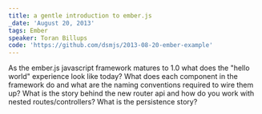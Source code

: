 ```yaml
---
title: a gentle introduction to ember.js
_date: 'August 20, 2013'
tags: Ember
speaker: Toran Billups
code: 'https://github.com/dsmjs/2013-08-20-ember-example'
---
```


As the ember.js javascript framework matures to 1.0 what does the "hello world"
experience look like today? What does each component in the framework do and
what are the naming conventions required to wire them up? What is the story
behind the new router api and how do you work with nested routes/controllers?
What is the persistence story?
